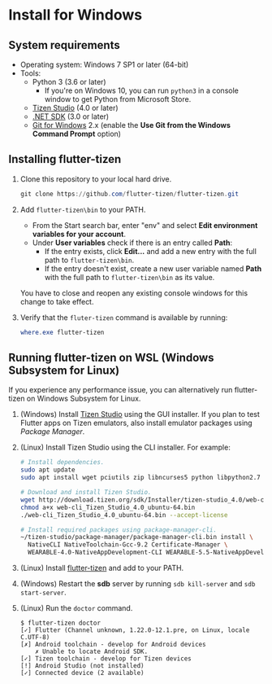 # Install for Windows

## System requirements

- Operating system: Windows 7 SP1 or later (64-bit)
- Tools:
  - Python 3 (3.6 or later)
    - If you're on Windows 10, you can run `python3` in a console window to get Python from Microsoft Store.
  - [Tizen Studio](install-tizen-sdk.md) (4.0 or later)
  - [.NET SDK](https://docs.microsoft.com/en-us/dotnet/core/install/windows) (3.0 or later)
  - [Git for Windows](https://git-scm.com/download/win) 2.x (enable the **Use Git from the Windows Command Prompt** option)

## Installing flutter-tizen

1. Clone this repository to your local hard drive.

   ```powershell
   git clone https://github.com/flutter-tizen/flutter-tizen.git
   ```

1. Add `flutter-tizen\bin` to your PATH.

   - From the Start search bar, enter "env" and select **Edit environment variables for your account**.
   - Under **User variables** check if there is an entry called **Path**:
     - If the entry exists, click **Edit...** and add a new entry with the full path to `flutter-tizen\bin`.
     - If the entry doesn't exist, create a new user variable named **Path** with the full path to `flutter-tizen\bin` as its value.

   You have to close and reopen any existing console windows for this change to take effect.

1. Verify that the `fluter-tizen` command is available by running:

   ```powershell
   where.exe flutter-tizen
   ```

## Running flutter-tizen on WSL (Windows Subsystem for Linux)

If you experience any performance issue, you can alternatively run flutter-tizen on Windows Subsystem for Linux.

1. (Windows) Install [Tizen Studio](https://developer.tizen.org/development/tizen-studio/download) using the GUI installer. If you plan to test Flutter apps on Tizen emulators, also install emulator packages using _Package Manager_.

1. (Linux) Install Tizen Studio using the CLI installer. For example:

   ```sh
   # Install dependencies.
   sudo apt update
   sudo apt install wget pciutils zip libncurses5 python libpython2.7

   # Download and install Tizen Studio.
   wget http://download.tizen.org/sdk/Installer/tizen-studio_4.0/web-cli_Tizen_Studio_4.0_ubuntu-64.bin
   chmod a+x web-cli_Tizen_Studio_4.0_ubuntu-64.bin
   ./web-cli_Tizen_Studio_4.0_ubuntu-64.bin --accept-license

   # Install required packages using package-manager-cli.
   ~/tizen-studio/package-manager/package-manager-cli.bin install \
     NativeCLI NativeToolchain-Gcc-9.2 Certificate-Manager \
     WEARABLE-4.0-NativeAppDevelopment-CLI WEARABLE-5.5-NativeAppDevelopment-CLI
   ```

1. (Linux) Install [flutter-tizen](linux-install.md#installing-flutter-tizen) and add to your PATH.

1. (Windows) Restart the **sdb** server by running `sdb kill-server` and `sdb start-server`.

1. (Linux) Run the `doctor` command.

   ```
   $ flutter-tizen doctor
   [✓] Flutter (Channel unknown, 1.22.0-12.1.pre, on Linux, locale C.UTF-8)
   [✗] Android toolchain - develop for Android devices
       ✗ Unable to locate Android SDK.
   [✓] Tizen toolchain - develop for Tizen devices
   [!] Android Studio (not installed)
   [✓] Connected device (2 available)
   ```
